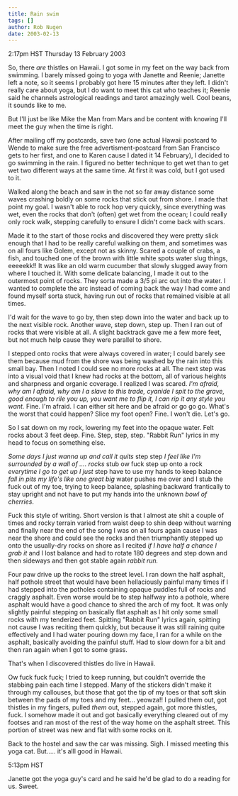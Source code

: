 ```yaml
---
title: Rain swim
tags: []
author: Rob Nugen
date: 2003-02-13
---
```


<p class=date>2:17pm HST Thursday 13 February 2003</p>

<p>So, there <em>are</em> thistles on Hawaii.  I got some in my feet
on the way back from swimming.  I barely missed going to yoga with
Janette and Reenie; Janette left a note, so it seems I probably got
here 15 minutes after they left.  I didn't really care about yoga, but
I do want to meet this cat who teaches it; Reenie said he channels
astrological readings and tarot amazingly well.  Cool beans, it sounds
like to me.</p>

<p>But I'll just be like Mike the Man from Mars and be content with
knowing I'll meet the guy when the time is right.</p>

<p>After mailing off my postcards, save two (one actual Hawaii
postcard to Wende to make sure the free advertisment-postcard from San
Francisco gets to her first, and one to Karen cause I dated it 14
February), I decided to go swimming in the rain.  I figured no better
technique to get wet than to get wet two different ways at the same
time.  At first it was cold, but I got used to it.</p>

<p>Walked along the beach and saw in the not so far away distance some
waves crashing boldly on some rocks that stick out from shore.  I made
that point my goal.  I wasn't able to rock hop very quickly, since
everything was wet, even the rocks that don't (often) get wet from the
ocean; I could really only rock walk, stepping carefully to ensure I
didn't come back with scars.</p>

<p>Made it to the start of those rocks and discovered they were pretty
slick enough that I had to be really careful walking on them, and
sometimes was on all fours like Golem, except not as skinny.  Scared a
couple of crabs, a fish, and touched one of the brown with little
white spots water slug things, eeeeekk!! It was like an old warm
cucumber that slowly slugged away from where I touched it.  With some
delicate balancing, I made it out to the outermost point of rocks.
They sorta made a 3/5 pi arc out into the water.  I wanted to complete
the arc instead of coming back the way I had come and found myself
sorta stuck, having run out of rocks that remained visible at all
times.</p>

<p>I'd wait for the wave to go by, then step down into the water and
back up to the next visible rock.  Another wave, step down, step up.
Then I ran out of rocks that were visible at all.  A slight backtrack
gave me a few more feet, but not much help cause they were parallel to
shore.</p>

<p>I stepped onto rocks that were always covered in water; I could
barely see them because mud from the shore was being washed by the
rain into this small bay.  Then I noted I could see no more rocks at
all.  The next step was into a visual void that I knew had rocks at
the bottom, all of various heights and sharpness and organic coverage.
I realized I was scared.  <em>I'm afraid, why am I afraid, why am I a
slave to this trade, cyanide I spit to the grave, good enough to rile
you up, you want me to flip it, I can rip it any style you want.</em>
Fine.  I'm afraid.  I can either sit here and be afraid or go go go.
What's the worst that could happen?  Slice my foot open?  Fine.  I
won't die.  Let's go.</p>

<p>So I sat down on my rock, lowering my feet into the opaque water.
Felt rocks about 3 feet deep.  Fine.  Step, step, step.  "Rabbit Run"
lyrics in my head to focus on something else.</p>

<p><em>Some days I just wanna up and call it quits</em> step step
<em>I feel like I'm surrounded by a wall of .... rocks</em> stub ow
fuck step up onto a rock <em>everytime I go to get up I just</em> step
have to use my hands to keep balance <em>fall in pits my life's like
one great big</em> water pushes me over and I stub the fuck out of my
toe, trying to keep balance, splashing backward frantically to stay
upright and not have to put my hands into the unknown <em>bowl of
cherries</em>.</p>

<p>Fuck this style of writing.  Short version is that I almost ate
shit a couple of times and rocky terrain varied from waist deep to
shin deep without warning and finally near the end of the song I was
on all fours again cause I was near the shore and could see the rocks
and then triumphantly stepped up onto the usually-dry rocks on shore
as I recited <em>if I have half a chance I grab it</em> and I lost
balance and had to rotate 180 degrees and step down and then sideways
and then got stable again <em>rabbit run.</em></p>

<p>Four paw drive up the rocks to the street level.  I ran down the
half asphalt, half pothole street that would have been hellaciously
painful many times if I had stepped into the potholes containing
opaque puddles full of rocks and craggly asphalt.  Even worse would be
to step halfway into a pothole, where asphalt would have a good chance
to shred the arch of my foot.  It was only slightly painful stepping
on basically flat asphalt as I hit only some small rocks with my
tenderized feet.  Spitting "Rabbit Run" lyrics again, spitting not
cause I was reciting them quickly, but because it was still raining
quite effectively and I had water pouring down my face, I ran for a
while on the asphalt, basically avoiding the painful stuff.  Had to
slow down for a bit and then ran again when I got to some grass.</p>

<p>That's when I discovered thistles do live in Hawaii.</p>

<p>Ow fuck fuck fuck; I tried to keep running, but couldn't override
the stabbing pain each time I stepped.  Many of the stickers didn't
make it through my callouses, but those that got the tip of my toes or
that soft skin between the pads of my toes and my feet... yeowza!!  I
pulled them out, got thistles in my fingers, pulled <em>them</em> out,
stepped again, got more thistles, fuck.  I somehow made it out and got
basically everything cleared out of my footses and ran most of the
rest of the way home on the asphalt street.  This portion of street
was new and flat with some rocks on it.</p>

<p>Back to the hostel and saw the car was missing.  Sigh.  I missed
meeting this yoga cat.  But.....  it's alll good in Hawaii.</p>

<p class=date>5:13pm HST</p>

<p>Janette got the yoga guy's card and he said he'd be glad to do a
reading for us.  Sweet.</p>

